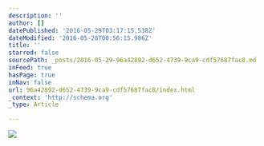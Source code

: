 ```yaml
---
description: ''
author: []
datePublished: '2016-05-29T03:17:15.538Z'
dateModified: '2016-05-28T00:56:15.986Z'
title: ''
starred: false
sourcePath: _posts/2016-05-29-96a42892-d652-4739-9ca9-cdf57687fac8.md
inFeed: true
hasPage: true
inNav: false
url: 96a42892-d652-4739-9ca9-cdf57687fac8/index.html
_context: 'http://schema.org'
_type: Article

---
```

![](https://the-grid-user-content.s3-us-west-2.amazonaws.com/b6e62620-3a01-4f70-af5c-b8a077305eaa.jpg)